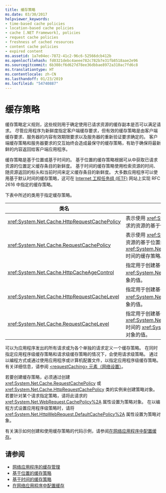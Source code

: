 ```yaml
---
title: 缓存策略
ms.date: 03/30/2017
helpviewer_keywords:
- time-based cache policies
- location-based cache policies
- cache [.NET Framework], policies
- request cache policies
- freshness of cached resources
- content cache policies
- expired content
ms.assetid: 1a7e04ec-7872-41c2-96c6-52566dcb412b
ms.openlocfilehash: fd0321debc4aeee782c782b7e31fb8518aae2e96
ms.sourcegitcommit: 6b308cf6d627d78ee36dbbae8972a310ac7fd6c8
ms.translationtype: HT
ms.contentlocale: zh-CN
ms.lasthandoff: 01/23/2019
ms.locfileid: "54740887"
---
```

# <a name="cache-policy"></a>缓存策略
缓存策略定义规则，这些规则用于确定使用已请求资源的缓存副本是否可以满足请求。 尽管应用程序为新鲜度指定客户端缓存要求，但有效的缓存策略是由客户端缓存要求、服务器的内容有效期限要求以及服务器的重新验证要求确定的。 客户端缓存策略和服务器要求的交互始终会造成最保守的缓存策略，有助于确保将最新鲜的内容返回给客户端应用程序。  
  
 缓存策略是基于位置或基于时间的。 基于位置的缓存策略根据可从中获取已请求资源的位置定义缓存条目的新鲜度。 基于时间的缓存策略使用检索资源的时间、随资源返回的标头和当前时间来定义缓存条目的新鲜度。 大多数应用程序可以使用基于默认时间的缓存策略，这可在 [Internet 工程任务组 (IETF)](https://www.ietf.org/) 网站上实现 RFC 2616 中指定的缓存策略。  
  
 下表中所述的类用于指定缓存策略。  
  
|类名|说明|  
|----------------|-----------------|  
|<xref:System.Net.Cache.HttpRequestCachePolicy>|表示使用 <xref:System.Net.HttpWebRequest> 对象请求的资源的基于位置和基于时间的缓存策略。|  
|<xref:System.Net.Cache.RequestCachePolicy>|表示使用 <xref:System.Net.WebRequest> 对象请求的资源的基于位置的缓存策略或基于 <xref:System.Net.Cache.RequestCacheLevel.Default> 时间的缓存策略。|  
|<xref:System.Net.Cache.HttpCacheAgeControl>|指定用于创建基于时间的 <xref:System.Net.Cache.HttpRequestCachePolicy> 对象的值。|  
|<xref:System.Net.Cache.HttpRequestCacheLevel>|指定用于创建基于位置和基于时间的 <xref:System.Net.Cache.HttpRequestCachePolicy> 对象的值。|  
|<xref:System.Net.Cache.RequestCacheLevel>|指定用于创建基于位置或基于 <xref:System.Net.Cache.RequestCacheLevel.Default> 时间的 <xref:System.Net.Cache.RequestCachePolicy> 对象的值。|  
  
 可以为应用程序发出的所有请求或为各个单独的请求定义一个缓存策略。 在同时指定应用程序级缓存策略和请求级缓存策略的情况下，会使用请求级策略。 通过以编程方式或通过使用应用程序或计算机配置文件，以指定应用程序级缓存策略。 有关详细信息，请参阅 [\<requestCaching> 元素（网络设置）](../../../docs/framework/configure-apps/file-schema/network/requestcaching-element-network-settings.md)。  
  
 若要创建缓存策略，必须通过创建 <xref:System.Net.Cache.RequestCachePolicy> 或 <xref:System.Net.Cache.HttpRequestCachePolicy> 类的实例来创建策略对象。 若要针对某个请求指定策略，请将此请求的 <xref:System.Net.WebRequest.CachePolicy%2A> 属性设置为策略对象。 在以编程方式设置应用程序级策略时，请将 <xref:System.Net.HttpWebRequest.DefaultCachePolicy%2A> 属性设置为策略对象。  
  
 有关演示如何创建和使用缓存策略的代码示例，请参阅[在网络应用程序中配置缓存](../../../docs/framework/network-programming/configuring-caching-in-network-applications.md)。  
  
## <a name="see-also"></a>请参阅
- [网络应用程序的缓存管理](../../../docs/framework/network-programming/cache-management-for-network-applications.md)
- [基于位置的缓存策略](../../../docs/framework/network-programming/location-based-cache-policies.md)
- [基于时间的缓存策略](../../../docs/framework/network-programming/time-based-cache-policies.md)
- [在网络应用程序中配置缓存](../../../docs/framework/network-programming/configuring-caching-in-network-applications.md)
